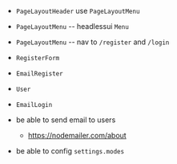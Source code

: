 - `PageLayoutHeader` use `PageLayoutMenu`
- `PageLayoutMenu` -- headlessui `Menu`
- `PageLayoutMenu` -- nav to `/register` and `/login`

- `RegisterForm`
- `EmailRegister`

- `User`

- `EmailLogin`

- be able to send email to users
  - https://nodemailer.com/about

- be able to config `settings.modes`
